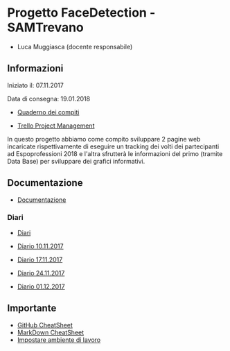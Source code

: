 # Progetto FaceDetection - SAMTrevano

- Luca Muggiasca (docente responsabile)

## Informazioni
Iniziato il: 07.11.2017

Data di consegna: 19.01.2018

- [Quaderno dei compiti](Documentazione/qdc_p2_faceDetection.pdf)

- [Trello Project Management](https://trello.com/b/PfylxN0O/facedetection)

In questo progetto abbiamo come compito sviluppare 2 pagine web incaricate rispettivamente di eseguire un tracking dei volti dei partecipanti ad Espoprofessioni 2018 e l'altra sfrutterà le informazioni del primo (tramite Data Base) per sviluppare dei grafici informativi.
  
## Documentazione
- [Documentazione](Documentazione/0_Documentazione.md)

### Diari
- [Diari](Documentazione/Diari/)

- [Diario 10.11.2017](Documentazione/Diari/I3_DIARIO_PROG2_10.11.2017.md)
- [Diario 17.11.2017](Documentazione/Diari/I3_DIARIO_PROG2_17.11.2017.md)
- [Diario 24.11.2017](Documentazione/Diari/I3_DIARIO_PROG2_24.12.2017.md)
- [Diario 01.12.2017](Documentazione/Diari/I3_DIARIO_PROG2_1.12.2017.md)





## Importante
- [GitHub CheatSheet](Guide/github-cheatsheet.pdf)
- [MarkDown CheatSheet](Guide/markdownCheatSheet.md)
- [Impostare ambiente di lavoro](Guide/ImpostareAmbienteLavoro.md)

